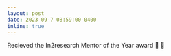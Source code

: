 ```yaml
---
layout: post
date: 2023-09-7 08:59:00-0400
inline: true
---
```

Recieved the In2research Mentor of the Year award 🎉 🍊
 
